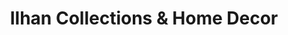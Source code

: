 ---
title: "Ilhan Collections & Home Decor"
url: /brooks/ilhan-collections-and-home-decor/
shop: boutique
---